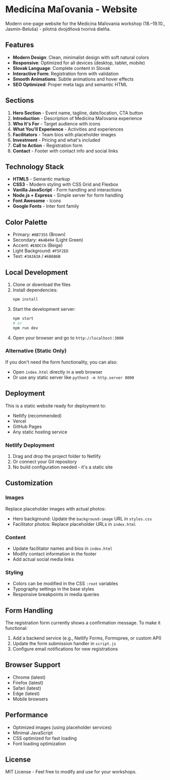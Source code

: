 # Medicína Maľovania - Website

Modern one-page website for the Medicína Maľovania workshop (18.–19.10., Jasmín-Beluša) - pilotná dvojdňová tvorivá dielňa.

## Features

- **Modern Design**: Clean, minimalist design with soft natural colors
- **Responsive**: Optimized for all devices (desktop, tablet, mobile)
- **Slovak Language**: Complete content in Slovak
- **Interactive Form**: Registration form with validation
- **Smooth Animations**: Subtle animations and hover effects
- **SEO Optimized**: Proper meta tags and semantic HTML

## Sections

1. **Hero Section** - Event name, tagline, date/location, CTA button
2. **Introduction** - Description of Medicína Maľovania experience
3. **Who It's For** - Target audience with icons
4. **What You'll Experience** - Activities and experiences
5. **Facilitators** - Team bios with placeholder images
6. **Investment** - Pricing and what's included
7. **Call to Action** - Registration form
8. **Contact** - Footer with contact info and social links

## Technology Stack

- **HTML5** - Semantic markup
- **CSS3** - Modern styling with CSS Grid and Flexbox
- **Vanilla JavaScript** - Form handling and interactions
- **Node.js + Express** - Simple server for form handling
- **Font Awesome** - Icons
- **Google Fonts** - Inter font family

## Color Palette

- Primary: `#8B7355` (Brown)
- Secondary: `#A4B494` (Light Green)
- Accent: `#E8DCC6` (Beige)
- Light Background: `#F5F2ED`
- Text: `#3A3A3A` / `#6B6B6B`

## Local Development

1. Clone or download the files
2. Install dependencies:
   ```bash
   npm install
   ```
3. Start the development server:
   ```bash
   npm start
   # or
   npm run dev
   ```
4. Open your browser and go to `http://localhost:3000`

### Alternative (Static Only)
If you don't need the form functionality, you can also:
- Open `index.html` directly in a web browser
- Or use any static server like `python3 -m http.server 8000`

## Deployment

This is a static website ready for deployment to:
- Netlify (recommended)
- Vercel
- GitHub Pages
- Any static hosting service

### Netlify Deployment

1. Drag and drop the project folder to Netlify
2. Or connect your Git repository
3. No build configuration needed - it's a static site

## Customization

### Images
Replace placeholder images with actual photos:
- Hero background: Update the `background-image` URL in `styles.css`
- Facilitator photos: Replace placeholder URLs in `index.html`

### Content
- Update facilitator names and bios in `index.html`
- Modify contact information in the footer
- Add actual social media links

### Styling
- Colors can be modified in the CSS `:root` variables
- Typography settings in the base styles
- Responsive breakpoints in media queries

## Form Handling

The registration form currently shows a confirmation message. To make it functional:

1. Add a backend service (e.g., Netlify Forms, Formspree, or custom API)
2. Update the form submission handler in `script.js`
3. Configure email notifications for new registrations

## Browser Support

- Chrome (latest)
- Firefox (latest)
- Safari (latest)
- Edge (latest)
- Mobile browsers

## Performance

- Optimized images (using placeholder services)
- Minimal JavaScript
- CSS optimized for fast loading
- Font loading optimization

## License

MIT License - Feel free to modify and use for your workshops.

